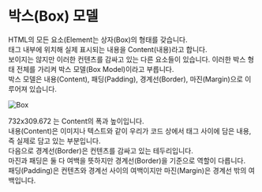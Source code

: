 # 박스(Box) 모델

HTML의 모든 요소(Element는 상자(Box)의 형태를 갖습니다.<br>
태그 내부에 위치해 실제 표시되는 내용을 Content(내용)라고 합니다.<br>
보이지는 않지만 이러한 컨텐츠를 감싸고 있는 다른 요소들이 있습니다. 이러한 박스 형태 전체를 가리켜 박스 모델(Box Model)이라고 부릅니다.<br>
박스 모델은 내용(Content), 패딩(Padding), 경계선(Border), 마진(Margin)으로 이루어져 있습니다.

![Box](https://user-images.githubusercontent.com/57892556/147089559-ac4ba5b0-d905-48c0-b969-81eb2ebb9a7e.JPG)

732x309.672 는 Content의 폭과 높이입니다.<br>
내용(Content)은 이미지나 텍스트와 같이 우리가 코드 상에서 태그 사이에 담은 내용, 즉 실제로 담고 있는 부분입니다.<br>
다음으로 경계선(Border)은 컨텐츠를 감싸고 있는 테두리입니다.<br>
마진과 패딩은 둘 다 여백을 뜻하지만 경계선(Border)을 기준으로 역할이 다릅니다.<br>
패딩(Padding)은 컨텐츠와 경계선 사이의 여백이지만 마진(Margin)은 경계선 밖의 여백입니다.
